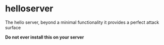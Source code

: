 # helloserver

The hello server, beyond a minimal functionality it provides a perfect attack surface

__Do not ever install this on your server__

